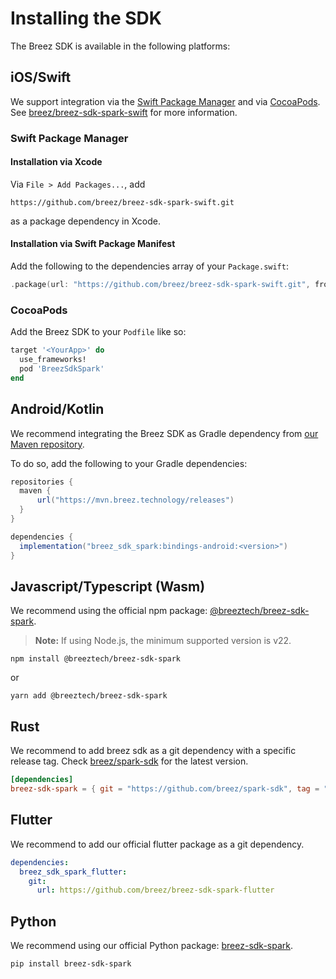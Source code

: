 # Installing the SDK

The Breez SDK is available in the following platforms:

## iOS/Swift

We support integration via the [Swift Package Manager](https://www.swift.org/package-manager/) and via [CocoaPods](https://cocoapods.org/).
See [breez/breez-sdk-spark-swift](https://github.com/breez/breez-sdk-spark-swift) for more information.

### Swift Package Manager

#### Installation via Xcode

Via `File > Add Packages...`, add

```
https://github.com/breez/breez-sdk-spark-swift.git
```

as a package dependency in Xcode.

#### Installation via Swift Package Manifest

Add the following to the dependencies array of your `Package.swift`:

``` swift
.package(url: "https://github.com/breez/breez-sdk-spark-swift.git", from: "0.1.0"),
```

### CocoaPods

Add the Breez SDK to your `Podfile` like so:

``` ruby
target '<YourApp>' do
  use_frameworks!
  pod 'BreezSdkSpark'
end
```

## Android/Kotlin

We recommend integrating the Breez SDK as Gradle dependency from [our Maven repository](https://mvn.breez.technology/#/releases).

To do so, add the following to your Gradle dependencies:

```gradle
repositories {
  maven {
      url("https://mvn.breez.technology/releases")
  }
}

dependencies {
  implementation("breez_sdk_spark:bindings-android:<version>")
}
```

## Javascript/Typescript (Wasm)

We recommend using the official npm package: [@breeztech/breez-sdk-spark](https://www.npmjs.com/package/@breeztech/breez-sdk-spark).

> **Note:** If using Node.js, the minimum supported version is v22.

```console
npm install @breeztech/breez-sdk-spark
```
or
```console
yarn add @breeztech/breez-sdk-spark
```

## Rust

We recommend to add breez sdk as a git dependency with a specific release tag.
Check [breez/spark-sdk](https://github.com/breez/spark-sdk/releases) for the latest version.

```toml
[dependencies]
breez-sdk-spark = { git = "https://github.com/breez/spark-sdk", tag = "0.1.0" }
```

## Flutter

We recommend to add our official flutter package as a git dependency. 

```yaml
dependencies:
  breez_sdk_spark_flutter:
    git:
      url: https://github.com/breez/breez-sdk-spark-flutter
```

## Python

We recommend using our official Python package: [breez-sdk-spark](https://pypi.org/project/breez-sdk-spark).

```console
pip install breez-sdk-spark
```
